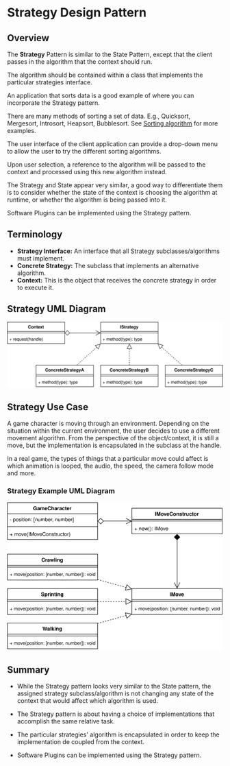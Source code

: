 # Strategy Design Pattern

## Overview

The **Strategy** Pattern is similar to the State Pattern, except that the client passes in the algorithm that the context should run.

The algorithm should be contained within a class that implements the particular strategies interface.

An application that sorts data is a good example of where you can incorporate the Strategy pattern.

There are many methods of sorting a set of data. E.g., Quicksort, Mergesort, Introsort, Heapsort, Bubblesort. See [Sorting algorithm](https://en.wikipedia.org/wiki/Sorting_algorithm) for more examples.

The user interface of the client application can provide a drop-down menu to allow the user to try the different sorting algorithms.

Upon user selection, a reference to the algorithm will be passed to the context and processed using this new algorithm instead.

The Strategy and State appear very similar, a good way to differentiate them is to consider whether the state of the context is choosing the algorithm at runtime, or whether the algorithm is being passed into it.

Software Plugins can be implemented using the Strategy pattern.

## Terminology

- **Strategy Interface:** An interface that all Strategy subclasses/algorithms must implement.
- **Concrete Strategy:** The subclass that implements an alternative algorithm.
- **Context:** This is the object that receives the concrete strategy in order to execute it.

## Strategy UML Diagram

![strategy concept](diagrams/strategy_concept.svg)

## Strategy Use Case

A game character is moving through an environment. Depending on the situation within the current environment, the user decides to use a different movement algorithm. From the perspective of the object/context, it is still a move, but the implementation is encapsulated in the subclass at the handle.

In a real game, the types of things that a particular move could affect is which animation is looped, the audio, the speed, the camera follow mode and more.

### Strategy Example UML Diagram

![strategy example](diagrams/strategy_example.svg)

## Summary

- While the Strategy pattern looks very similar to the State pattern, the assigned strategy subclass/algorithm is not changing any state of the context that would affect which algorithm is used.

- The Strategy pattern is about having a choice of implementations that accomplish the same relative task.

- The particular strategies' algorithm is encapsulated in order to keep the implementation de coupled from the context.

- Software Plugins can be implemented using the Strategy pattern.
